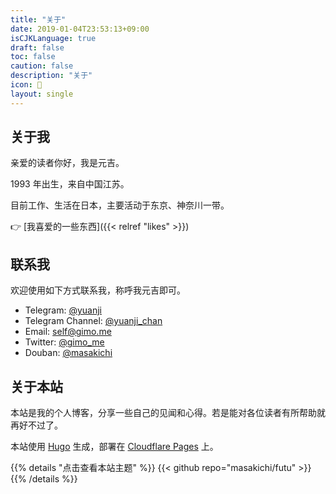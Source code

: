 ```yaml
---
title: "关于"
date: 2019-01-04T23:53:13+09:00
isCJKLanguage: true
draft: false
toc: false
caution: false
description: "关于"
icon: 🙏
layout: single
---
```


## 关于我

亲爱的读者你好，我是元吉。

1993 年出生，来自中国江苏。

目前工作、生活在日本，主要活动于东京、神奈川一带。

👉 [我喜爱的一些东西]({{< relref "likes" >}})

## 联系我

欢迎使用如下方式联系我，称呼我元吉即可。

- Telegram: [@yuanji](https://t.me/yuanji)
- Telegram Channel: [@yuanji_chan](https://t.me/yuanji_chan)
- Email: [self@gimo.me](mailto:self@gimo.me?subject=关于...&body=你好，元吉)
- Twitter: [@gimo_me](https://twitter.com/intent/follow?screen_name=gimo_me)
- Douban: [@masakichi](https://www.douban.com/people/masakichi)

## 关于本站

本站是我的个人博客，分享一些自己的见闻和心得。若是能对各位读者有所帮助就再好不过了。

本站使用 [Hugo](https://gohugo.io/) 生成，部署在 [Cloudflare Pages](https://pages.cloudflare.com/) 上。

{{% details "点击查看本站主题" %}}
{{< github repo="masakichi/futu" >}}
{{% /details %}}
